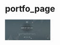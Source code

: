 # portfo_page


<img src="https://github.com/sadilak85/portfo_page/blob/main/static/assets/images/PortfoPage.png" width="30%">
